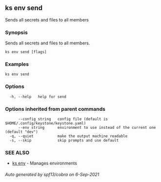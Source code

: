 ## ks env send

Sends all secrets and files to all members

### Synopsis

Sends all secrets and files to all members.


```
ks env send [flags]
```

### Examples

```
ks env send
```

### Options

```
  -h, --help   help for send
```

### Options inherited from parent commands

```
      --config string   config file (default is $HOME/.config/keystone/keystone.yaml)
      --env string      environment to use instead of the current one (default "dev")
  -q, --quiet           make the output machine readable
  -s, --skip            skip prompts and use default
```

### SEE ALSO

* [ks env](ks_env.md)	 - Manages environments

###### Auto generated by spf13/cobra on 6-Sep-2021
